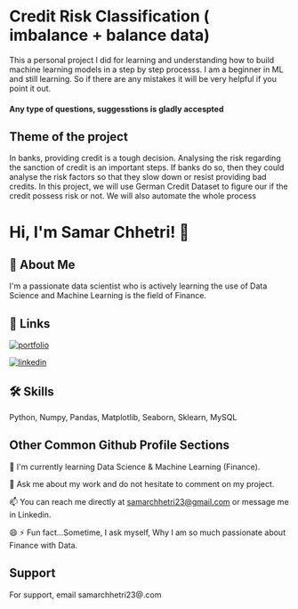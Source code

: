 
# Credit Risk Classification ( imbalance + balance data)

This a personal project I did for learning and understanding how to build machine learning models in a step by step processs. I am a beginner in ML and still learning. So if there are any mistakes it will be very helpful if you point it out.

#### Any type of questions, suggesstions is gladly accespted

## Theme of the project
In banks, providing credit is a tough decision. Analysing the risk regarding the sanction of credit is an important steps. If banks do so, then they could analyse the risk factors so that they slow down or resist providing bad credits.
In this project, we will use German Credit Dataset to figure our if the credit possess risk or not. We will also automate the whole process


# Hi, I'm Samar Chhetri! 👋


## 🚀 About Me
I'm a passionate data scientist who is actively learning the use of Data Science and Machine Learning is the field of Finance.


## 🔗 Links
[![portfolio](https://img.shields.io/badge/my_portfolio-000?style=for-the-badge&logo=ko-fi&logoColor=white)](https://www.kaggle.com/samarchhetri)

[![linkedin](https://img.shields.io/badge/linkedin-0A66C2?style=for-the-badge&logo=linkedin&logoColor=white)](https://www.linkedin.com/in/samar-chhetri/)


## 🛠 Skills
Python, Numpy, Pandas, Matplotlib, Seaborn, Sklearn, MySQL  


## Other Common Github Profile Sections


🧠 I'm currently learning Data Science & Machine Learning (Finance).



💬 Ask me about my work and do not hesitate to comment on my project.

📫 You can reach me directly at samarchhetri23@gmail.com or message me in Linkedin.

😄 
⚡️ Fun fact...Sometime, I ask myself, Why I am so much passionate about Finance with Data.


## Support

For support, email samarchhetri23@.com

